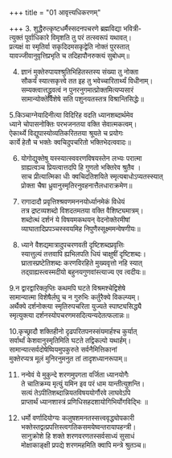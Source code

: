 +++
title = "01 आवृत्त्यधिकरणम्"

+++
3. शुद्धैरुत्कृष्टधर्मैस्सदनपचरणे ब्रह्मविद्या भवित्री-  
त्युक्तं पूर्वाधिकारे विमृशति तु परं तत्स्वरूपं यथावत्।  
प्रत्यक्षं वा स्मृतिर्वा सकृदिदमसकृद्वेति नोक्तं पुरस्तात्  
यावज्जीवानुवृत्तिप्रभृति च तदिहापौनरुक्त्यं सुबोधम्॥

4. ज्ञानं मुक्तेरुपायश्श्रुतिभिहितस्तस्य संख्या तु नोक्ता  
सौकर्यं स्यात्सकृत्त्वे तत इह तु भवेच्चारितार्थ्यं विधीनाम्।  
सम्यक्त्वात्तद्ध्रुवत्वं न पुनरनुगमात्प्रोक्तमित्यप्यसारं  
सामान्योक्तेर्विशेषे सति पशुनयतस्तत्र विश्रान्तिसिद्धेः॥

5.किञ्चाग्नेयादिनीत्या विदिरिह वदति ध्यानशब्दार्थमेव  
ध्याने चोपासनोक्तिः परभजनतया वक्ति सेवात्मकत्वम्।  
ऐकार्थ्ये विद्युपास्योव्यतिकरिततया श्रूयते च प्रयोगः  
कार्ये हेतौ च भक्तेः क्वचिदुपचरितो भक्तिभेदत्ववादः॥

6. योगोद्युक्तेषु यस्स्यात्स्ववरणविषयस्तेन लभ्यः परात्मा  
ग्राह्यत्वञ्च प्रियत्वात्तदपि हि गुणतो भक्तिरेव श्रुतैव ।  
साच प्रीत्यात्मिका धीः क्वचिदतिशयिते स्मृत्यबाधोऽप्यतस्स्यात्  
प्रोक्ता चैषा ध्रुवानुस्मृतिरनुवहनात्तैलधाराक्रमेण॥

7. रागादादौ प्रवृत्तिश्श्रवणमननयोर्ध्यानमेकं विधेयं  
तत्र द्रष्टव्यशब्दो विशदतमतया वक्ति वैशिष्ट्यमात्रम्।  
शब्दोत्थं दर्शनं ये विषयमकथयन् वेदनोक्तेरमीषां  
व्याघातादिप्रपञ्चस्स्वयमिह निपुणैस्सूक्ष्ममन्वेषणीयः॥

8. ध्याने वैशद्यमात्रादुपचरणवती दृष्टिशब्दप्रवृत्तिः  
स्यात्तुल्यं तत्तवापि ह्यभिलपति धियं चाक्षुषीं दृष्टिशब्दः।  
घ्रातास्प्रष्टेतिशब्दः करणविरहिते मुख्यवृत्तो नहि स्यात्  
तद्ग्राह्यस्त्वस्मदीयो बहुनयगुणवांस्त्याज्य एव त्वदीयः॥

9.न द्वारद्वारिक्लृप्तिः कथमपि घटते विश्रमश्चेद्विशेषे  
सामान्यात्मा विशेषैर्लघु च न गुरुभिः कर्तुरैक्ये विकल्प्यम्।  
अर्थैक्ये दर्शनोक्त्या स्मृतिरुपचरिता युज्यते स्पाष्ट्यसिद्ध्यै  
स्मृत्युक्त्या दर्शनस्योपचरणमसदित्यन्यदेतत्फलान्नः॥

10.कृच्छ्रादौ शक्तिहीनो दृढपरितपनस्संयमार्हश्च कुर्यात्  
सर्वार्थां केशवानुस्मृतिमिति घटते तद्विकल्पो यथार्हम्।  
सामान्यात्सर्वदोषेष्वियमुपकुरुते सर्वनैमित्तिकानां  
मुक्तेरप्यत्र मूलं मुनिरनुमनुत तां तादृशध्यानरूपाम्॥

11. नन्वेवं ये मुकुन्दे शरणमुपगता वर्जिता ध्यानयोगैः  
ते चातिक्रम्य मृत्युं यमिन इव परं धाम यान्तीत्युशन्ति।  
सत्यं तेऽपीतिशब्दान्नियतविषययोर्गौरवे लाघवेऽपि  
प्राप्तार्थं ध्यानशास्त्रं प्रणिधिसहदशायोगिभिर्योगविद्भिः ॥

12. धर्मो वर्णादियोग्यः कलुषशमनतस्सत्त्ववृद्ध्योपकारी  
भक्तेस्तद्वत्प्रपत्तिस्त्वगतिकसमयेष्वन्तरायापहन्त्री।  
सानुक्रोशे हि शक्ते शरणवरणतस्सर्वसाध्यं सुसाधं  
मोक्षाकाङ्क्षी प्रपद्ये शरणमहमिति क्वापि मन्त्रे श्रुतञ्च॥
